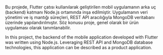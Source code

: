 Bu projede, Flutter çatısı kullanılarak geliştirilen mobil uygulamanın arka uç (backend) katmanı Node.js ortamında inşa edilmiştir. 
Uygulamanın veri yönetimi ve iş mantığı süreçleri, REST API aracılığıyla MongoDB veritabanı üzerinde yapılandırılmıştır.
Söz konusu proje, genel olarak bir ürün uygulaması olarak tanımlanabilir.



In this project, the backend of the mobile application developed with Flutter was written using Node.js. 
Leveraging REST API and MongoDB database technologies, this application can be described as a product application.

